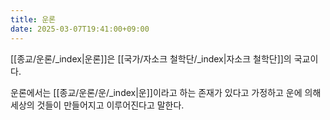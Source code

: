 ```yaml
---
title: 운론
date: 2025-03-07T19:41:00+09:00
---
```

[[종교/운론/_index|운론]]은 [[국가/자소크 철학단/_index|자소크 철학단]]의 국교이다.

운론에서는 [[종교/운론/운/_index|운]]이라고 하는 존재가 있다고 가정하고 운에 의해 세상의 것들이 만들어지고 이루어진다고 말한다.